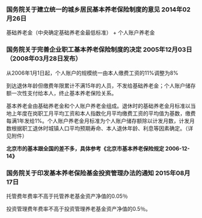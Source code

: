 ### 国务院关于建立统一的城乡居民基本养老保险制度的意见 2014年02月26日
基础养老金（中央确定基础养老金最低标准） + 个人账户养老金

### 国务院关于完善企业职工基本养老保险制度的决定 2005年12月03日（2008年03月28日发布）
从2006年1月1日起，个人账户的规模统一由本人缴费工资的11%调整为8%

到达退休年龄但缴费年限累计不满15年的人员，不发给基础养老金；个人账户储存额一次性支付给本人，终止基本养老保险关系。

基本养老金由基础养老金和个人账户养老金组成。退休时的基础养老金月标准以当地上年度在岗职工月平均工资和本人指数化月平均缴费工资的平均值为基数，缴费每满1年发给1%。个人账户养老金月标准为个人账户储存额除以计发月数，计发月数根据职工退休时城镇人口平均预期寿命、本人退休年龄、利息等因素确定。（详见附件）

**北京市的基本跟全国的差不多，具体参考《北京市基本养老保险规定 2006-12-14》**

### 国务院关于印发基本养老保险基金投资管理办法的通知 2015年08月17日
托管费年费率不高于托管养老基金资产净值的0.05％

投资管理费年费率不高于投资管理养老基金资产净值的0.5％。

